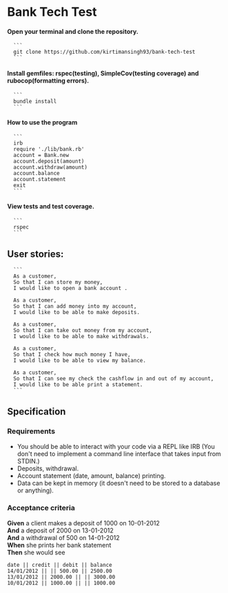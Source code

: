 # Bank Tech Test


####  Open your terminal and clone the repository.
      ```
      git clone https://github.com/kirtimansingh93/bank-tech-test
      ```

####  Install gemfiles: rspec(testing), SimpleCov(testing coverage) and rubocop(formatting errors).
      ```
      bundle install
      ```

####   How to use the program
      ```
      irb
      require './lib/bank.rb'
      account = Bank.new
      account.deposit(amount)
      account.withdraw(amount)
      account.balance
      account.statement
      exit
      ```

####   View tests and test coverage.
      ```
      rspec
      ```       

## User stories:

      ```
      As a customer,
      So that I can store my money,
      I would like to open a bank account .

      As a customer,
      So that I can add money into my account,
      I would like to be able to make deposits.

      As a customer,
      So that I can take out money from my account,
      I would like to be able to make withdrawals.

      As a customer,
      So that I check how much money I have,
      I would like to be able to view my balance.

      As a customer,
      So that I can see my check the cashflow in and out of my account,
      I would like to be able print a statement.
      ```

## Specification

### Requirements

* You should be able to interact with your code via a REPL like IRB   (You don't need to implement a command line interface that takes input from STDIN.)
* Deposits, withdrawal.
* Account statement (date, amount, balance) printing.
* Data can be kept in memory (it doesn't need to be stored to a database or anything).

### Acceptance criteria

**Given** a client makes a deposit of 1000 on 10-01-2012  
**And** a deposit of 2000 on 13-01-2012  
**And** a withdrawal of 500 on 14-01-2012  
**When** she prints her bank statement  
**Then** she would see

```
date || credit || debit || balance
14/01/2012 || || 500.00 || 2500.00
13/01/2012 || 2000.00 || || 3000.00
10/01/2012 || 1000.00 || || 1000.00
```
